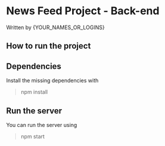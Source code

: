 # News Feed Project - Back-end

Written by {YOUR_NAMES_OR_LOGINS}

## How to run the project

## Dependencies

Install the missing dependencies with 
> npm install

## Run the server

You can run the server using 
> npm start
